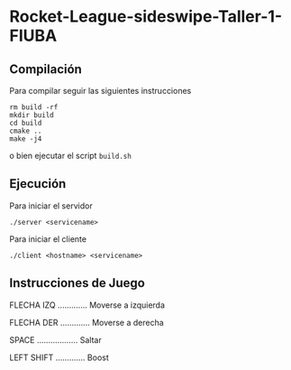 # Rocket-League-sideswipe-Taller-1-FIUBA

## Compilación

Para compilar seguir las siguientes instrucciones

```shell
rm build -rf
mkdir build
cd build
cmake ..
make -j4
```
o bien ejecutar el script `build.sh`

## Ejecución

Para iniciar el servidor

```shell
./server <servicename>
```

Para iniciar el cliente

```shell
./client <hostname> <servicename>
```

## Instrucciones de Juego

FLECHA IZQ ............. Moverse a izquierda

FLECHA DER ............. Moverse a derecha

SPACE .................. Saltar

LEFT SHIFT ............. Boost
